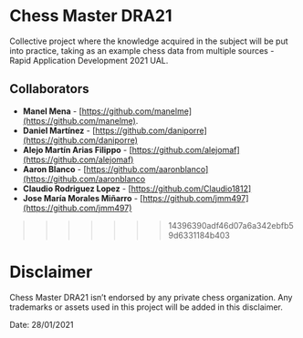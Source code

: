 # Chess Master DRA21
Collective project where the knowledge acquired in the subject will be put into practice, taking as an example chess data from multiple sources - Rapid Application Development 2021 UAL.

## Collaborators
* **Manel Mena** -  [https://github.com/manelme](https://github.com/manelme).
* **Daniel Martínez** -  [https://github.com/daniporre](https://github.com/daniporre)
* **Alejo Martín Arias Filippo** -  [https://github.com/alejomaf](https://github.com/alejomaf)
* **Aaron Blanco** - [https://github.com/aaronblanco](https://github.com/aaronblanco
* **Claudio Rodriguez Lopez** - [https://github.com/Claudio1812]
* **Jose María Morales Miñarro** - [https://github.com/jmm497](https://github.com/jmm497)
>>>>>>> 14396390adf46d07a6a342ebfb59d6331184b403

# Disclaimer

Chess Master DRA21 isn’t endorsed by any private chess organization. Any trademarks or assets used in this project will be added in this disclaimer.

Date: 28/01/2021
